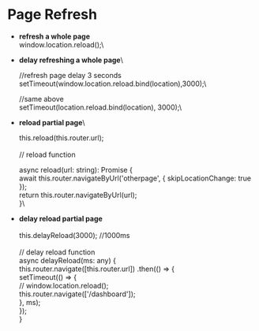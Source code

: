 # Page Refresh



* **refresh a whole page**\
  &#x20; window.location.reload();\

*   **delay refreshing a whole page**\


    //refresh page delay 3 seconds setTimeout(window.location.reload.bind(location),3000);\


    //same above \
    setTimeout(location.reload.bind(location), 3000);\

*   **reload partial page**\


    this.reload(this.router.url);\
    \
    // reload function

    async reload(url: string): Promise { \
    &#x20;      await this.router.navigateByUrl('otherpage', { skipLocationChange: true });     \
    &#x20;      return this.router.navigateByUrl(url); \
    }\

* **delay reload partial page**\
  \
  this.delayReload(3000); //1000ms \
  \
  // delay reload function\
  async delayReload(ms: any) { \
  &#x20;         this.router.navigate(\[this.router.url]) .then(() => { \
  &#x20;              setTimeout(() => { \
  &#x20;                   // window.location.reload(); \
  &#x20;                   this.router.navigate(\['/dashboard']); \
  &#x20;               }, ms); \
  &#x20;          });\
  &#x20;}


